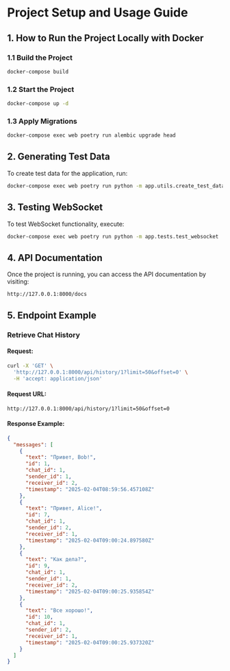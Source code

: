 # Project Setup and Usage Guide

## 1. How to Run the Project Locally with Docker

### 1.1 Build the Project
```sh
docker-compose build
```

### 1.2 Start the Project
```sh
docker-compose up -d
```

### 1.3 Apply Migrations
```sh
docker-compose exec web poetry run alembic upgrade head
```

## 2. Generating Test Data
To create test data for the application, run:
```sh
docker-compose exec web poetry run python -m app.utils.create_test_data
```

## 3. Testing WebSocket
To test WebSocket functionality, execute:
```sh
docker-compose exec web poetry run python -m app.tests.test_websocket
```

## 4. API Documentation
Once the project is running, you can access the API documentation by visiting:
```
http://127.0.0.1:8000/docs
```

## 5. Endpoint Example

### **Retrieve Chat History**
#### **Request:**
```sh
curl -X 'GET' \
  'http://127.0.0.1:8000/api/history/1?limit=50&offset=0' \
  -H 'accept: application/json'
```

#### **Request URL:**
```
http://127.0.0.1:8000/api/history/1?limit=50&offset=0
```

#### **Response Example:**
```json
{
  "messages": [
    {
      "text": "Привет, Bob!",
      "id": 1,
      "chat_id": 1,
      "sender_id": 1,
      "receiver_id": 2,
      "timestamp": "2025-02-04T08:59:56.457108Z"
    },
    {
      "text": "Привет, Alice!",
      "id": 7,
      "chat_id": 1,
      "sender_id": 2,
      "receiver_id": 1,
      "timestamp": "2025-02-04T09:00:24.897580Z"
    },
    {
      "text": "Как дела?",
      "id": 9,
      "chat_id": 1,
      "sender_id": 1,
      "receiver_id": 2,
      "timestamp": "2025-02-04T09:00:25.935854Z"
    },
    {
      "text": "Все хорошо!",
      "id": 10,
      "chat_id": 1,
      "sender_id": 2,
      "receiver_id": 1,
      "timestamp": "2025-02-04T09:00:25.937320Z"
    }
  ]
}
```

